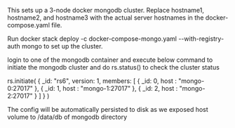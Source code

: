 This sets up a 3-node docker mongodb cluster. Replace hostname1, hostname2, and hostname3 with the actual server hostnames in the docker-compose.yaml file.

Run docker stack deploy -c docker-compose-mongo.yaml --with-registry-auth mongo to set up the cluster.

login to one of the mongodb container and execute below command to initiate the mongodb cluster and do rs.status() to check the cluster status

rs.initiate(
   {
      _id: "rs6",
      version: 1,
      members: [
         { _id: 0, host : "mongo-0:27017" },
         { _id: 1, host : "mongo-1:27017" },
         { _id: 2, host : "mongo-2:27017" }
      ]
   }
)

The config will be automatically persisted to disk as we exposed host volume to /data/db of mongodb directory
